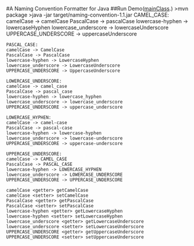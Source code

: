 #A Naming Convention Formatter for Java
##Run Demo([mainClass](src/main/java/info/liudian/common/naming/demo/Demo.java "Demo.java").)
    >mvn package
    >java -jar target/naming-convention-1.1.jar
    CAMEL_CASE:
    camelCase -> camelCase
    PascalCase -> pascalCase
    lowercase-hyphen -> lowercaseHyphen
    lowercase_underscore -> lowercaseUnderscore
    UPPERCASE_UNDERSCORE -> uppercaseUnderscore

    PASCAL_CASE:
    camelCase -> CamelCase
    PascalCase -> PascalCase
    lowercase-hyphen -> LowercaseHyphen
    lowercase_underscore -> LowercaseUnderscore
    UPPERCASE_UNDERSCORE -> UppercaseUnderscore

    LOWERCASE_UNDERSCORE:
    camelCase -> camel_case
    PascalCase -> pascal_case
    lowercase-hyphen -> lowercase_hyphen
    lowercase_underscore -> lowercase_underscore
    UPPERCASE_UNDERSCORE -> uppercase_underscore

    LOWERCASE_HYPHEN:
    camelCase -> camel-case
    PascalCase -> pascal-case
    lowercase-hyphen -> lowercase-hyphen
    lowercase_underscore -> lowercase-underscore
    UPPERCASE_UNDERSCORE -> uppercase-underscore

    UPPERCASE_UNDERSCORE:
    camelCase -> CAMEL_CASE
    PascalCase -> PASCAL_CASE
    lowercase-hyphen -> LOWERCASE_HYPHEN
    lowercase_underscore -> LOWERCASE_UNDERSCORE
    UPPERCASE_UNDERSCORE -> UPPERCASE_UNDERSCORE

    camelCase <getter> getCamelCase
    camelCase <setter> setCamelCase
    PascalCase <getter> getPascalCase
    PascalCase <setter> setPascalCase
    lowercase-hyphen <getter> getLowercaseHyphen
    lowercase-hyphen <setter> setLowercaseHyphen
    lowercase_underscore <getter> getLowercaseUnderscore
    lowercase_underscore <setter> setLowercaseUnderscore
    UPPERCASE_UNDERSCORE <getter> getUppercaseUnderscore
    UPPERCASE_UNDERSCORE <setter> setUppercaseUnderscore
